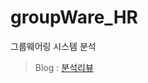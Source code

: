 # groupWare_HR
그룹웨어링 시스템 분석

>Blog : [분석리뷰](https://lokyyyi-tech.tistory.com/category/%EC%BD%94%EB%94%A9%EC%9D%B4%EC%95%BC%EA%B8%B0/%EA%B7%B8%EB%A3%B9%EC%9B%A8%EC%96%B4%EC%8B%9C%EC%8A%A4%ED%85%9C%20%EC%BD%94%EB%93%9C%EB%A6%AC%EB%B7%B0)
